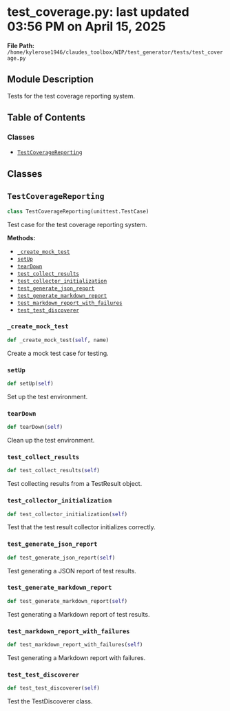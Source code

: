 # test_coverage.py: last updated 03:56 PM on April 15, 2025

**File Path:** `/home/kylerose1946/claudes_toolbox/WIP/test_generator/tests/test_coverage.py`

## Module Description

Tests for the test coverage reporting system.

## Table of Contents

### Classes

- [`TestCoverageReporting`](#testcoveragereporting)

## Classes

## `TestCoverageReporting`

```python
class TestCoverageReporting(unittest.TestCase)
```

Test case for the test coverage reporting system.

**Methods:**

- [`_create_mock_test`](#_create_mock_test)
- [`setUp`](#setup)
- [`tearDown`](#teardown)
- [`test_collect_results`](#test_collect_results)
- [`test_collector_initialization`](#test_collector_initialization)
- [`test_generate_json_report`](#test_generate_json_report)
- [`test_generate_markdown_report`](#test_generate_markdown_report)
- [`test_markdown_report_with_failures`](#test_markdown_report_with_failures)
- [`test_test_discoverer`](#test_test_discoverer)

### `_create_mock_test`

```python
def _create_mock_test(self, name)
```

Create a mock test case for testing.

### `setUp`

```python
def setUp(self)
```

Set up the test environment.

### `tearDown`

```python
def tearDown(self)
```

Clean up the test environment.

### `test_collect_results`

```python
def test_collect_results(self)
```

Test collecting results from a TestResult object.

### `test_collector_initialization`

```python
def test_collector_initialization(self)
```

Test that the test result collector initializes correctly.

### `test_generate_json_report`

```python
def test_generate_json_report(self)
```

Test generating a JSON report of test results.

### `test_generate_markdown_report`

```python
def test_generate_markdown_report(self)
```

Test generating a Markdown report of test results.

### `test_markdown_report_with_failures`

```python
def test_markdown_report_with_failures(self)
```

Test generating a Markdown report with failures.

### `test_test_discoverer`

```python
def test_test_discoverer(self)
```

Test the TestDiscoverer class.
